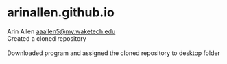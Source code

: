 # arinallen.github.io
 Arin Allen aaallen5@my.waketech.edu
 <br>Created a cloned repository</br>
 <br>Downloaded program and assigned the cloned repository to desktop folder</br>
